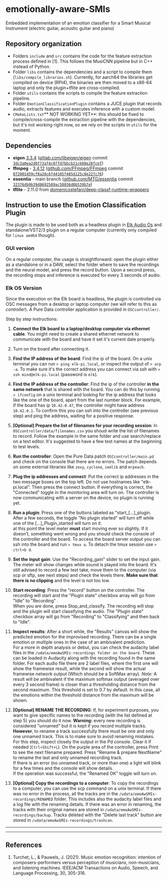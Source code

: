 # emotionally-aware-SMIs
Embedded implementation of an emotion classifier for a Smart Musical Instrument (electric guitar, acoustic guitar and piano)

## Repository organization
- Folders ```include``` and ```src``` contains the code for the feature extraction process defined in [1]. This follows the MusiCNN pipeline but in C++ instead of Python.
- Folder ```libs``` contains the dependencies and a script to compile them (```libs/compile_libraries.sh```). Currently, for aarch64 the libraries get compiled on device (RPI4), the binaries are then moved to a x86-64 laptop and only the plugin+tflite are cross-compiled.
- Folder ```utils``` contains the scripts to compile the feature extraction pipeline.
- Folder ```EmotionClassificationPlugin``` contains a JUCE plugin that records audio, extracts features and executes inference with a custom model.
- ```CMakeLists.txt```** NOT WORKING YET**: this should be fixed to compile/cross-compile the extraction pipeline with the dependencies, but it's not working right now, so we rely on the scripts in ```utils``` for the moment.

## Dependencies

<!-- - zlib - 1.2.13 ([github.com/madler/zlib](https://github.com/madler/zlib) commit ```04f42ceca40f73e2978b50e93806c2a18c1281fc```) -->
- **eigen** [3.3.4](https://gitlab.com/libeigen/eigen/-/releases/3.3.4) ([gitlab.com/libeigen/eigen](https://gitlab.com/libeigen/eigen) commit [```3dc3a0ea2d0773af4c0ffd7bbcb21c608e28fcef```](https://gitlab.com/libeigen/eigen/tree/3dc3a0ea2d0773af4c0ffd7bbcb21c608e28fcef))
- **ffmpeg** - [3.4.12](https://github.com/FFmpeg/FFmpeg/releases/tag/n3.4.12) ([github.com/FFmpeg/FFmpeg](https://github.com/FFmpeg/FFmpeg) commit [```872001459cf0a20c6f44105f485d125c8e22fc76```](https://github.com/FFmpeg/FFmpeg/tree/872001459cf0a20c6f44105f485d125c8e22fc76))
- **essentia** - main branch ([github.com/MTG/essentia](https://github.com/MTG/essentia) commit [```32376db9b39d8692509ac58036d0b539b7e```](https://github.com/MTG/essentia/tree/32376db9b39d8692509ac58036d0b539b7e))
- **tflite** - 2.11.0 from [domenicostefani/deep-classf-runtime-wrappers](https://github.com/domenicostefani/deep-classf-runtime-wrappers)

## Instruction to use the Emotion Classification Plugin

The plugin is made to be used both as a headless plugin in [Elk Audio Os](https://www.elk.audio/start) and standalone/VST2/3 plugin on a regular computer (currently only compiled for ```linux amd64``` though).  
### GUI version
On a regular computer, the usage is straightforward: open the plugin either as a standalone or in a DAW, select the folder where to save the recordings and the neural model, and press the record button. Upon a second press, the recording stops and inference is executed for every 3 seconds of audio.
### Elk OS Version
Since the execution on the Elk board is headless, the plugin is controlled via OSC messages from a desktop or laptop computer (we will refer to this as *controller*). A Pure Data controller application is provided in ```OSCcontroller/```.

Step by step instructions:
1. **Connect the Elk board to a laptop/desktop computer via ethernet cable**. You might need to create a shared ethernet network to communicate with the board and have it set it's current date properly.  
2. Turn on the board after connecting it.
3. **Find the IP address of the board**: Find the ip of the board. On a unix terminal you can run ```> ping elk-pi.local```, or inspect the output of ```> arp -a```.
To make sure it's the correct address you can connect via ssh with ```> ssh mind@elk-pi.local``` (password is ```elk```).
4. **Find the IP address of the controller**: Find the ip of the controller **in the same network** that is shared with the board. You can do this by running ```> ifconfig``` on a unix terminal and looking for the ip address that looks like the one of the board, apart from the last number block. For example, if the board has ip ```10.42.0.47```, the controller might have address ```10.42.0.1```. To confirm this you can ssh into the controller (see previous step) and ping the address, waiting for a positive response.
5. **[Optional] Prepare the list of filenames for your recording session**: In ```OSCcontroller/data/filenames.csv``` you shoud write the list of filenames to record. Follow the example in the same folder and use search/replace on a text editor. It's suggested to have a few test names at the beginning to test levels.
6. **Run the controller**: Open the Pure Data patch ```OSCcontroller/main.pd``` and check on the console that there are no errors. The patch depends on some external libraries like ```zexy```, ```cyclone```, ```iemlib``` and ```mrpeach```.
7. **Plug the ip addresses and connect**: Put the correct ip addresses in the two message boxes on the top left. Do not use hostnames like "elk-pi.local". Then press the connect button. If everything is correct, the "Connected" toggle in the monitoring area will turn on. The controller is now communicating with a server on the device, no plugin is running yet.
8. **Run a plugin**: Press one of the buttons labeled as "start_[...]_plugin. After a few seconds, the toggle "No plugin started" will turn off while one of the [...]_Plugin_started will turn on it.  
at this point the level meter **must** start moving ever so slightly. If it doesn't, something went wrong and you should check the console of the controller and the board.
To access the board server output you can ssh into the board and run ```> tmux a```. To detach the tmux session use ```> ctrl+b d```.
9. **Set the input gain**: Use the "Recording_gain" slider to set the input gain. The meter will show changes while sound is played into the board. It's still advised to record a few test take, move them to the computer (via scp or sftp, see next steps) and check the levels there. **Make sure that there is no clipping** and the level is not too low.
10. **Start recording**: Press the "record" button on the controller. The recording will start and the "Plugin state" checkbox array will go from "Idle" to "Recording" .  
When you are done, press Stop_and_classify. 
The recording will stop and the plugin will start classifying the audio. The "Plugin state" checkbox array will go from "Recording" to "Classifying" and then back to "Idle".
11. **Inspect results**: After a short while, the "Results" canvas will show the predicted emotion for the improvised recording. There can be a single emotion or multiple ones in the case of an ambivalent prediction.  
For a more in depth analysis or debut, you can check the audacity label files in the ```/udata/emoAwSMIs-recordings folder on the board```. These can be loaded in Audacity along with the recording found in the same folder. For each audio file there are 2 label files, where the first one will show the framewise result, while the second will show the actual framewise network output (Which should be a SoftMax array).
*Note:* A result will be ambivalent if the maximum softmax output (averaged over every 3 second frame) is closer than a thresholding distance from the second maximum. This threshold is set to 0.7 by default. In this case, all the emotions within the threshold distance from the maximum will be shown.
12. **[Optional] RENAME THE RECORDING**: If, for experiment purposes, you want to give specific names to the recording (with the list defined at step 5) you should do it now. **Warning:** every new recording is considered "unnamed" but it is kept if you record multiple tracks. **However**, to rename a track successfully there must be one and only one unnamed track. This is to make sure to avoid renaming mistakes.  
For this step, inspect closely the output in the Pd console. Clear it if needed (`Ctrl+Shift+L`).
On the purple area of the controller, press Print to see the next filename prepared. Press "Rename & prepare NextName" to rename the last and only unnamed recording track.  
If there is an error (no unnamed track, or more than one) a light will blink for a few times and the console will show details.  
If the operation was successful, the "Renamed OK" toggle will turn on.

13. **[Optional] Copy the recordings to a computer**: To copy the recordings to a computer, you can use the scp command on a unix terminal. If there was no error in the process, all the tracks are in the `/udata/emoAwSMIs-recordings/RENAMED` folder. This includes also the audacity label files and a log file with the renaming details.
If there was an error in renaming, the tracks with their original names are stored in `/udata/emoAwSMIs-recordings/backup`. Tracks deleted with the "Delete last track" button are stored in `/udata/emoAwSMIs-recordings/trashcan`.
___


___
## References

1. Turchet, L., & Pauwels, J. (2021). Music emotion recognition: intention of composers-performers versus perception of musicians, non-musicians, and listening machines. IEEE/ACM Transactions on Audio, Speech, and Language Processing, 30, 305-316.